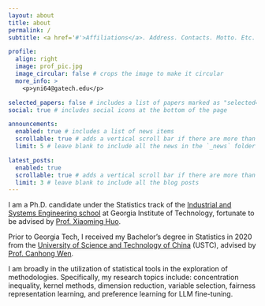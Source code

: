 ```yaml
---
layout: about
title: about
permalink: /
subtitle: <a href='#'>Affiliations</a>. Address. Contacts. Motto. Etc.

profile:
  align: right
  image: prof_pic.jpg
  image_circular: false # crops the image to make it circular
  more_info: >
    <p>yni64@gatech.edu</p>

selected_papers: false # includes a list of papers marked as "selected={true}"
social: true # includes social icons at the bottom of the page

announcements:
  enabled: true # includes a list of news items
  scrollable: true # adds a vertical scroll bar if there are more than 3 news items
  limit: 5 # leave blank to include all the news in the `_news` folder

latest_posts:
  enabled: true
  scrollable: true # adds a vertical scroll bar if there are more than 3 new post items
  limit: 3 # leave blank to include all the blog posts
---
```


I am a Ph.D. candidate under the Statistics track of the [Industrial and Systems Engineering school](https://www.isye.gatech.edu/) at Georgia Institute of Technology, fortunate to be advised by [Prof. Xiaoming Huo](https://www.isye.gatech.edu/users/xiaoming-huo).

Prior to Georgia Tech, I received my Bachelor’s degree in Statistics in 2020 from the [University of Science and Technology of China](https://en.ustc.edu.cn/) (USTC), advised by [Prof. Canhong Wen](https://scholar.google.com/citations?user=9oZ58-0AAAAJ&hl=en).

I am broadly in the utilization of statistical tools in the exploration of methodologies. Specifically, my research topics include: concentration inequality, kernel methods, dimension reduction, variable selection, fairness representation learning, and preference learning for LLM fine-tuning.
